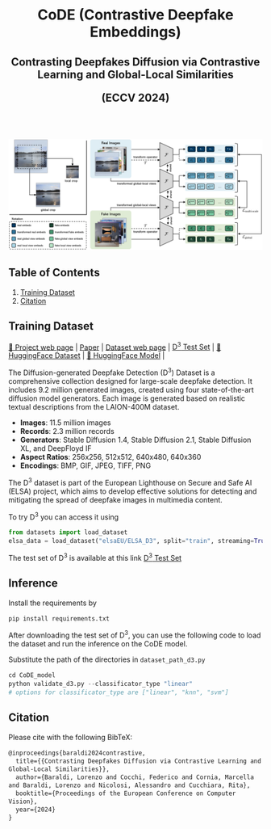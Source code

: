 <div align="center">
  <h1>CoDE (Contrastive Deepfake Embeddings)</h1>
  <h2>Contrasting Deepfakes Diffusion via Contrastive Learning and Global-Local Similarities

  (ECCV 2024)
  </h2>
   
</div>

<br></br>
<p align="center">
  <img src="images/deepfake_model.jpg" alt="CoDE" width="820" />

</p> 

## Table of Contents

1. [Training Dataset](#training-dataset)
2. [Citation](#citation)

## Training Dataset 
[🎯 Project web page](https://aimagelab.github.io/CoDE/) |
[Paper](https://arxiv.org/pdf/2407.20337) |
[Dataset web page](https://aimagelab.ing.unimore.it/imagelab/page.asp?IdPage=57) |
[D<sup>3</sup> Test Set](https://ailb-web.ing.unimore.it/publicfiles/drive/elsa_dataset/d3_test.tar) |
[🤗 HuggingFace Dataset](https://huggingface.co/datasets/elsaEU/ELSA_D3) |
[🤗 HuggingFace Model](https://huggingface.co/aimagelab/CoDE) |

The Diffusion-generated Deepfake Detection (D<sup>3</sup>) Dataset is a comprehensive collection designed for large-scale deepfake detection. It includes 9.2 million generated images, created using four state-of-the-art diffusion model generators. Each image is generated based on realistic textual descriptions from the LAION-400M dataset.

- **Images**: 11.5 million images
- **Records**: 2.3 million records
- **Generators**: Stable Diffusion 1.4, Stable Diffusion 2.1, Stable Diffusion XL, and DeepFloyd IF
- **Aspect Ratios**: 256x256, 512x512, 640x480, 640x360
- **Encodings**: BMP, GIF, JPEG, TIFF, PNG

The D<sup>3</sup> dataset is part of the European Lighthouse on Secure and Safe AI (ELSA) project, which aims to develop effective solutions for detecting and mitigating the spread of deepfake images in multimedia content.

To try D<sup>3</sup> you can access it using

```python
from datasets import load_dataset
elsa_data = load_dataset("elsaEU/ELSA_D3", split="train", streaming=True)
```
The test set of D<sup>3</sup> is available at this link [D<sup>3</sup> Test Set](https://ailb-web.ing.unimore.it/publicfiles/drive/elsa_dataset/d3_test.tar) 

## Inference
Install the requirements by 
```bash
pip install requirements.txt
```

After downloading the test set of D<sup>3</sup>, you can use the following code to load the dataset and run the inference on the CoDE model.

Substitute the path of the directories in ```dataset_path_d3.py```

```python
cd CoDE_model
python validate_d3.py --classificator_type "linear"
# options for classificator_type are ["linear", "knn", "svm"]
```
## Citation

Please cite with the following BibTeX:
```
@inproceedings{baraldi2024contrastive,
  title={{Contrasting Deepfakes Diffusion via Contrastive Learning and Global-Local Similarities}},
  author={Baraldi, Lorenzo and Cocchi, Federico and Cornia, Marcella and Baraldi, Lorenzo and Nicolosi, Alessandro and Cucchiara, Rita},
  booktitle={Proceedings of the European Conference on Computer Vision},
  year={2024}
}
```
